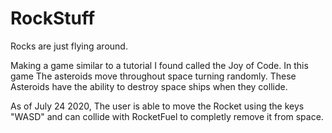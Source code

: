 # RockStuff
Rocks are just flying around.

Making a game similar to a tutorial I found called the Joy of Code.
In this game The asteroids move throughout space turning randomly.
These Asteroids have the ability to destroy space ships when they collide.

As of July 24 2020,
The user is able to move the Rocket using the keys "WASD" and can collide with RocketFuel to completly remove it from space.
